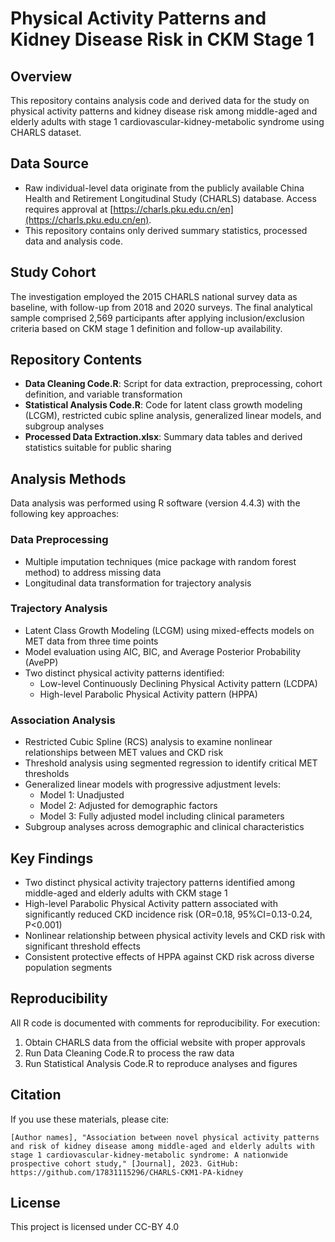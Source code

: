 
# Physical Activity Patterns and Kidney Disease Risk in CKM Stage 1

## Overview
This repository contains analysis code and derived data for the study on physical activity patterns and kidney disease risk among middle-aged and elderly adults with stage 1 cardiovascular-kidney-metabolic syndrome using CHARLS dataset.

## Data Source
- Raw individual-level data originate from the publicly available China Health and Retirement Longitudinal Study (CHARLS) database. Access requires approval at [https://charls.pku.edu.cn/en](https://charls.pku.edu.cn/en).
- This repository contains only derived summary statistics, processed data and analysis code.

## Study Cohort
The investigation employed the 2015 CHARLS national survey data as baseline, with follow-up from 2018 and 2020 surveys. The final analytical sample comprised 2,569 participants after applying inclusion/exclusion criteria based on CKM stage 1 definition and follow-up availability.

## Repository Contents
- **Data Cleaning Code.R**: Script for data extraction, preprocessing, cohort definition, and variable transformation
- **Statistical Analysis Code.R**: Code for latent class growth modeling (LCGM), restricted cubic spline analysis, generalized linear models, and subgroup analyses
- **Processed Data Extraction.xlsx**: Summary data tables and derived statistics suitable for public sharing

## Analysis Methods
Data analysis was performed using R software (version 4.4.3) with the following key approaches:

### Data Preprocessing
- Multiple imputation techniques (mice package with random forest method) to address missing data
- Longitudinal data transformation for trajectory analysis

### Trajectory Analysis
- Latent Class Growth Modeling (LCGM) using mixed-effects models on MET data from three time points
- Model evaluation using AIC, BIC, and Average Posterior Probability (AvePP)
- Two distinct physical activity patterns identified: 
  - Low-level Continuously Declining Physical Activity pattern (LCDPA)
  - High-level Parabolic Physical Activity pattern (HPPA)

### Association Analysis
- Restricted Cubic Spline (RCS) analysis to examine nonlinear relationships between MET values and CKD risk
- Threshold analysis using segmented regression to identify critical MET thresholds
- Generalized linear models with progressive adjustment levels:
  - Model 1: Unadjusted
  - Model 2: Adjusted for demographic factors
  - Model 3: Fully adjusted model including clinical parameters
- Subgroup analyses across demographic and clinical characteristics

## Key Findings
- Two distinct physical activity trajectory patterns identified among middle-aged and elderly adults with CKM stage 1
- High-level Parabolic Physical Activity pattern associated with significantly reduced CKD incidence risk (OR=0.18, 95%CI=0.13-0.24, P<0.001)
- Nonlinear relationship between physical activity levels and CKD risk with significant threshold effects
- Consistent protective effects of HPPA against CKD risk across diverse population segments

## Reproducibility
All R code is documented with comments for reproducibility. For execution:
1. Obtain CHARLS data from the official website with proper approvals
2. Run Data Cleaning Code.R to process the raw data
3. Run Statistical Analysis Code.R to reproduce analyses and figures

## Citation
If you use these materials, please cite:
```
[Author names], "Association between novel physical activity patterns and risk of kidney disease among middle-aged and elderly adults with stage 1 cardiovascular-kidney-metabolic syndrome: A nationwide prospective cohort study," [Journal], 2023. GitHub: https://github.com/17831115296/CHARLS-CKM1-PA-kidney
```

## License
This project is licensed under CC-BY 4.0
